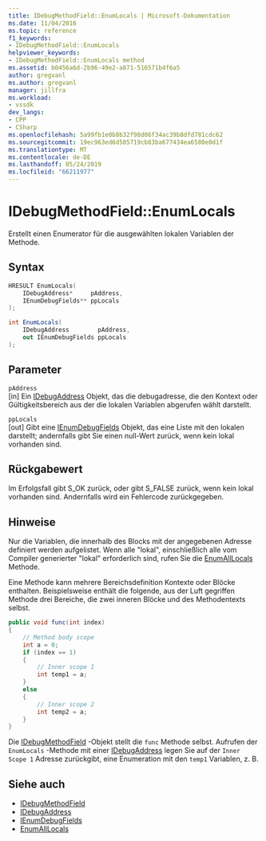 ```yaml
---
title: IDebugMethodField::EnumLocals | Microsoft-Dokumentation
ms.date: 11/04/2016
ms.topic: reference
f1_keywords:
- IDebugMethodField::EnumLocals
helpviewer_keywords:
- IDebugMethodField::EnumLocals method
ms.assetid: b0456a6d-2b96-49e2-a871-516571b4f6a5
author: gregvanl
ms.author: gregvanl
manager: jillfra
ms.workload:
- vssdk
dev_langs:
- CPP
- CSharp
ms.openlocfilehash: 5a99fb1e0b8b32f98d06f34ac39b8dfd781cdc62
ms.sourcegitcommit: 19ec963ed6d585719cb83ba677434ea6580e0d1f
ms.translationtype: MT
ms.contentlocale: de-DE
ms.lasthandoff: 05/24/2019
ms.locfileid: "66211977"
---
```

# <a name="idebugmethodfieldenumlocals"></a>IDebugMethodField::EnumLocals
Erstellt einen Enumerator für die ausgewählten lokalen Variablen der Methode.

## <a name="syntax"></a>Syntax

```cpp
HRESULT EnumLocals(
    IDebugAddress*     pAddress,
    IEnumDebugFields** ppLocals
);
```

```csharp
int EnumLocals(
    IDebugAddress        pAddress,
    out IEnumDebugFields ppLocals
);
```

## <a name="parameters"></a>Parameter
`pAddress`\
[in] Ein [IDebugAddress](../../../extensibility/debugger/reference/idebugaddress.md) Objekt, das die debugadresse, die den Kontext oder Gültigkeitsbereich aus der die lokalen Variablen abgerufen wählt darstellt.

`ppLocals`\
[out] Gibt eine [IEnumDebugFields](../../../extensibility/debugger/reference/ienumdebugfields.md) Objekt, das eine Liste mit den lokalen darstellt; andernfalls gibt Sie einen null-Wert zurück, wenn kein lokal vorhanden sind.

## <a name="return-value"></a>Rückgabewert
Im Erfolgsfall gibt S_OK zurück, oder gibt S_FALSE zurück, wenn kein lokal vorhanden sind. Andernfalls wird ein Fehlercode zurückgegeben.

## <a name="remarks"></a>Hinweise
Nur die Variablen, die innerhalb des Blocks mit der angegebenen Adresse definiert werden aufgelistet. Wenn alle "lokal", einschließlich alle vom Compiler generierter "lokal" erforderlich sind, rufen Sie die [EnumAllLocals](../../../extensibility/debugger/reference/idebugmethodfield-enumalllocals.md) Methode.

Eine Methode kann mehrere Bereichsdefinition Kontexte oder Blöcke enthalten. Beispielsweise enthält die folgende, aus der Luft gegriffen Methode drei Bereiche, die zwei inneren Blöcke und des Methodentexts selbst.

```csharp
public void func(int index)
{
    // Method body scope
    int a = 0;
    if (index == 1)
    {
        // Inner scope 1
        int temp1 = a;
    }
    else
    {
        // Inner scope 2
        int temp2 = a;
    }
}
```

Die [IDebugMethodField](../../../extensibility/debugger/reference/idebugmethodfield.md) -Objekt stellt die `func` Methode selbst. Aufrufen der `EnumLocals` -Methode mit einer [IDebugAddress](../../../extensibility/debugger/reference/idebugaddress.md) legen Sie auf der `Inner Scope 1` Adresse zurückgibt, eine Enumeration mit den `temp1` Variablen, z. B.

## <a name="see-also"></a>Siehe auch
- [IDebugMethodField](../../../extensibility/debugger/reference/idebugmethodfield.md)
- [IDebugAddress](../../../extensibility/debugger/reference/idebugaddress.md)
- [IEnumDebugFields](../../../extensibility/debugger/reference/ienumdebugfields.md)
- [EnumAllLocals](../../../extensibility/debugger/reference/idebugmethodfield-enumalllocals.md)
